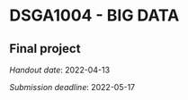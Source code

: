 # DSGA1004 - BIG DATA
## Final project

*Handout date*: 2022-04-13

*Submission deadline*: 2022-05-17